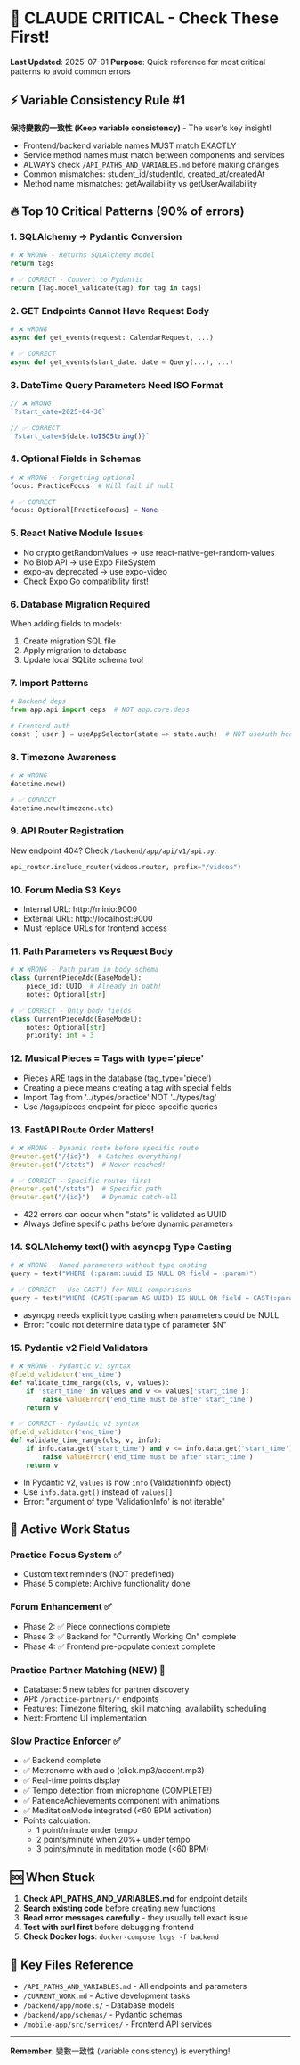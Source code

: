 # 🚨 CLAUDE CRITICAL - Check These First!

**Last Updated**: 2025-07-01
**Purpose**: Quick reference for most critical patterns to avoid common errors

## ⚡ Variable Consistency Rule #1
**保持變數的一致性 (Keep variable consistency)** - The user's key insight!
- Frontend/backend variable names MUST match EXACTLY
- Service method names must match between components and services
- ALWAYS check `/API_PATHS_AND_VARIABLES.md` before making changes
- Common mismatches: student_id/studentId, created_at/createdAt
- Method name mismatches: getAvailability vs getUserAvailability

## 🔥 Top 10 Critical Patterns (90% of errors)

### 1. SQLAlchemy → Pydantic Conversion
```python
# ❌ WRONG - Returns SQLAlchemy model
return tags

# ✅ CORRECT - Convert to Pydantic
return [Tag.model_validate(tag) for tag in tags]
```

### 2. GET Endpoints Cannot Have Request Body
```python
# ❌ WRONG
async def get_events(request: CalendarRequest, ...)

# ✅ CORRECT  
async def get_events(start_date: date = Query(...), ...)
```

### 3. DateTime Query Parameters Need ISO Format
```javascript
// ❌ WRONG
`?start_date=2025-04-30`

// ✅ CORRECT
`?start_date=${date.toISOString()}`
```

### 4. Optional Fields in Schemas
```python
# ❌ WRONG - Forgetting optional
focus: PracticeFocus  # Will fail if null

# ✅ CORRECT
focus: Optional[PracticeFocus] = None
```

### 5. React Native Module Issues
- No crypto.getRandomValues → use react-native-get-random-values
- No Blob API → use Expo FileSystem
- expo-av deprecated → use expo-video
- Check Expo Go compatibility first!

### 6. Database Migration Required
When adding fields to models:
1. Create migration SQL file
2. Apply migration to database
3. Update local SQLite schema too!

### 7. Import Patterns
```python
# Backend deps
from app.api import deps  # NOT app.core.deps

# Frontend auth
const { user } = useAppSelector(state => state.auth)  # NOT useAuth hook
```

### 8. Timezone Awareness
```python
# ❌ WRONG
datetime.now()

# ✅ CORRECT
datetime.now(timezone.utc)
```

### 9. API Router Registration
New endpoint 404? Check `/backend/app/api/v1/api.py`:
```python
api_router.include_router(videos.router, prefix="/videos")
```

### 10. Forum Media S3 Keys
- Internal URL: http://minio:9000
- External URL: http://localhost:9000
- Must replace URLs for frontend access

### 11. Path Parameters vs Request Body
```python
# ❌ WRONG - Path param in body schema
class CurrentPieceAdd(BaseModel):
    piece_id: UUID  # Already in path!
    notes: Optional[str]

# ✅ CORRECT - Only body fields
class CurrentPieceAdd(BaseModel):
    notes: Optional[str]
    priority: int = 3
```

### 12. Musical Pieces = Tags with type='piece'
- Pieces ARE tags in the database (tag_type='piece')
- Creating a piece means creating a tag with special fields
- Import Tag from '../types/practice' NOT '../types/tag'
- Use /tags/pieces endpoint for piece-specific queries

### 13. FastAPI Route Order Matters!
```python
# ❌ WRONG - Dynamic route before specific route
@router.get("/{id}")  # Catches everything!
@router.get("/stats")  # Never reached!

# ✅ CORRECT - Specific routes first
@router.get("/stats")  # Specific path
@router.get("/{id}")   # Dynamic catch-all
```
- 422 errors can occur when "stats" is validated as UUID
- Always define specific paths before dynamic parameters

### 14. SQLAlchemy text() with asyncpg Type Casting
```python
# ❌ WRONG - Named parameters without type casting
query = text("WHERE (:param::uuid IS NULL OR field = :param)")

# ✅ CORRECT - Use CAST() for NULL comparisons
query = text("WHERE (CAST(:param AS UUID) IS NULL OR field = CAST(:param AS UUID))")
```
- asyncpg needs explicit type casting when parameters could be NULL
- Error: "could not determine data type of parameter $N"

### 15. Pydantic v2 Field Validators
```python
# ❌ WRONG - Pydantic v1 syntax
@field_validator('end_time')
def validate_time_range(cls, v, values):
    if 'start_time' in values and v <= values['start_time']:
        raise ValueError('end_time must be after start_time')
    return v

# ✅ CORRECT - Pydantic v2 syntax
@field_validator('end_time')
def validate_time_range(cls, v, info):
    if info.data.get('start_time') and v <= info.data.get('start_time'):
        raise ValueError('end_time must be after start_time')
    return v
```
- In Pydantic v2, `values` is now `info` (ValidationInfo object)
- Use `info.data.get()` instead of `values[]`
- Error: "argument of type 'ValidationInfo' is not iterable"

## 📍 Active Work Status

### Practice Focus System ✅
- Custom text reminders (NOT predefined)
- Phase 5 complete: Archive functionality done

### Forum Enhancement ✅
- Phase 2: ✅ Piece connections complete
- Phase 3: ✅ Backend for "Currently Working On" complete
- Phase 4: ✅ Frontend pre-populate context complete

### Practice Partner Matching (NEW) 🤝
- Database: 5 new tables for partner discovery
- API: `/practice-partners/*` endpoints
- Features: Timezone filtering, skill matching, availability scheduling
- Next: Frontend UI implementation

### Slow Practice Enforcer ✅
- ✅ Backend complete
- ✅ Metronome with audio (click.mp3/accent.mp3)
- ✅ Real-time points display
- ✅ Tempo detection from microphone (COMPLETE!)
- ✅ PatienceAchievements component with animations
- ✅ MeditationMode integrated (<60 BPM activation)
- Points calculation:
  - 1 point/minute under tempo
  - 2 points/minute when 20%+ under tempo
  - 3 points/minute in meditation mode (<60 BPM)

## 🆘 When Stuck

1. **Check API_PATHS_AND_VARIABLES.md** for endpoint details
2. **Search existing code** before creating new functions
3. **Read error messages carefully** - they usually tell exact issue
4. **Test with curl first** before debugging frontend
5. **Check Docker logs**: `docker-compose logs -f backend`

## 📂 Key Files Reference

- `/API_PATHS_AND_VARIABLES.md` - All endpoints and parameters
- `/CURRENT_WORK.md` - Active development tasks
- `/backend/app/models/` - Database models
- `/backend/app/schemas/` - Pydantic schemas
- `/mobile-app/src/services/` - Frontend API services

---
**Remember**: 變數一致性 (variable consistency) is everything!